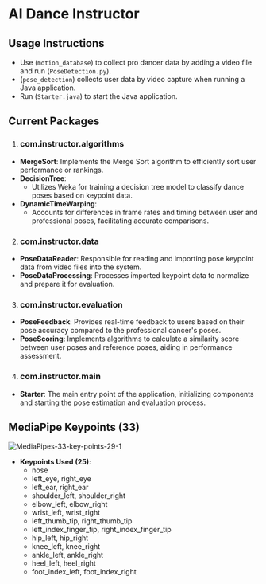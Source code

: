 # AI Dance Instructor

## **Usage Instructions**
- Use (`motion_database`) to collect pro dancer data by adding a video file and run (`PoseDetection.py`).
- (`pose_detection`) collects user data by video capture when running a Java application.
- Run (`Starter.java`) to start the Java application.

## Current Packages

1. ### com.instructor.algorithms
  - **MergeSort**: Implements the Merge Sort algorithm to efficiently sort user performance or rankings.
  - **DecisionTree**: 
    - Utilizes Weka for training a decision tree model to classify dance poses based on keypoint data.
  - **DynamicTimeWarping**: 
    - Accounts for differences in frame rates and timing between user and professional poses, facilitating accurate comparisons.

2. ### com.instructor.data
  - **PoseDataReader**: Responsible for reading and importing pose keypoint data from video files into the system.
  - **PoseDataProcessing**: Processes imported keypoint data to normalize and prepare it for evaluation.

3. ### com.instructor.evaluation
  - **PoseFeedback**: Provides real-time feedback to users based on their pose accuracy compared to the professional dancer's poses.
  - **PoseScoring**: Implements algorithms to calculate a similarity score between user poses and reference poses, aiding in performance assessment.

4. ### com.instructor.main
  - **Starter**: The main entry point of the application, initializing components and starting the pose estimation and evaluation process.


## MediaPipe Keypoints (33)
![MediaPipes-33-key-points-29-1](https://github.com/user-attachments/assets/a61fac5e-3127-4d5b-ad49-0227656b3ee6)

- **Keypoints Used (25)**:
  - nose
  - left_eye, right_eye
  - left_ear, right_ear
  - shoulder_left, shoulder_right
  - elbow_left, elbow_right
  - wrist_left, wrist_right
  - left_thumb_tip, right_thumb_tip
  - left_index_finger_tip, right_index_finger_tip
  - hip_left, hip_right
  - knee_left, knee_right
  - ankle_left, ankle_right
  - heel_left, heel_right
  - foot_index_left, foot_index_right

